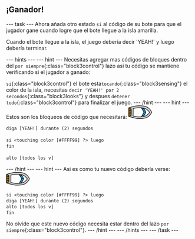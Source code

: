 ## ¡Ganador!

\--- task \--- Ahora añada otro estado `si` al código de su bote para que el jugador gane cuando logre que el bote llegue a la isla amarilla.

Cuando el bote llegue a la isla, el juego debería decir 'YEAH!' y luego debería terminar.

\--- hints \--- \--- hint \--- Necesitas agregar mas códigos de bloques dentro del `por siempre`{:class="block3control"} lazo asi tu código se mantiene verificando si el jugador a ganado:

`si`{:class="block3control"} el bote esta`tocando`{:class="block3sensing"} el color de la isla, necesitas `decir 'YEAH!' por 2 secondos`{:class="block3looks"} y despues `detener todo`{:class="block3control"} para finalizar el juego. \--- /hint \--- \--- hint \--- Estos son los bloqueos de código que necesitará: ![objeto-bote](images/boat_resize.png)

```blocks3
diga [YEAH!] durante (2) segundos

si <touching color [#FFFF99] ?> luego
fin

alto [todos los v]

```

\--- /hint \--- \--- hint \--- Asi es como tu nuevo código debería verse: ![objeto-bote](images/boat_resize.png)

```blocks3
si <touching color [#FFFF99] ?> luego
diga [YEAH!] durante (2) segundos
alto [todos los v]
fin
```

No olvide que este nuevo código necesita estar dentro del lazo `por siempre`{:class="block3control"}. \--- /hint \--- \--- /hints \--- \--- /task \---